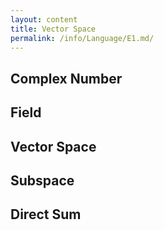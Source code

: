 ```yaml
---
layout: content
title: Vector Space
permalink: /info/Language/E1.md/
---
```

## Complex Number

## Field

## Vector Space

## Subspace

## Direct Sum


